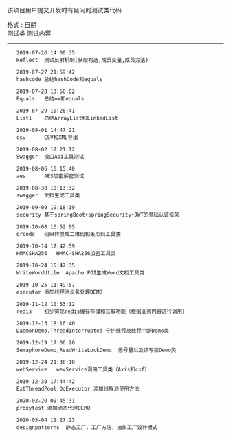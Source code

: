 该项目用户提交开发时有疑问的测试类代码

格式 : 日期  
       测试类 测试内容
       
  --------
          
       2019-07-26 14:00:35
       Reflect  测试反射机制(获取构造,成员变量,成员方法)
       
       2019-07-27 21:59:42
       hashcode 总结hashCode和equals
       
       2019-07-28 13:58:02
       Equals   总结==和equals
       
       2019-07-29 10:26:41
       List1    总结ArrayList和LinkedList
       
       2019-08-01 14:47:21
       csv      CSV和XML导出
       
       2019-08-02 17:21:12
       Swagger  接口Api工具测试
       
       2019-08-06 16:15:40
       aes      AES加密解密测试
       
       2019-08-30 10:13:32
       swagger  文档生成工具类
       
       2019-09-09 19:18:19
       security 基于springBoot+springSecurity+JWT的登陆认证框架
       
       2019-10-08 16:52:05
       qrcode   码串转换成二维码和条形码工具类
       
       2019-10-14 17:42:59
       HMACSHA256   HMAC-SHA256加密工具类
       
       2019-10-24 15:47:35
       WriteWordUtile  Apache POI生成Word文档工具类
       
       2019-10-25 11:49:57
       executor 添加线程池业务处理DEMO
       
       2019-11-12 10:53:12
       redis    初步实现redis缓存存储和获取功能（根据业务内容进行调用）
       
       2019-12-13 18:16:40
       DaemonDemo,ThreadInterrupted 守护线程及线程中断Demo类
       
       2019-12-19 17:06:20
       SemaphoreDemo,ReadWriteLockDemo  信号量以及读写锁Demo类
       
       2019-12-24 21:36:10
       webService   wevService调用工具类（Axis和cxf）
       
       2019-12-30 17:44:42
       ExtThreadPool,DoExecutor 添加线程池使用方法
       
       2020-02-20 09:45:31
       proxytest 添加动态代理DEMO
       
       2020-03-04 11:27:23
       designpatterns  静态工厂，工厂方法，抽象工厂设计模式
       
